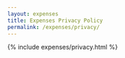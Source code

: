 ```yaml
---
layout: expenses
title: Expenses Privacy Policy
permalink: /expenses/privacy/
---
```


{% include expenses/privacy.html %}